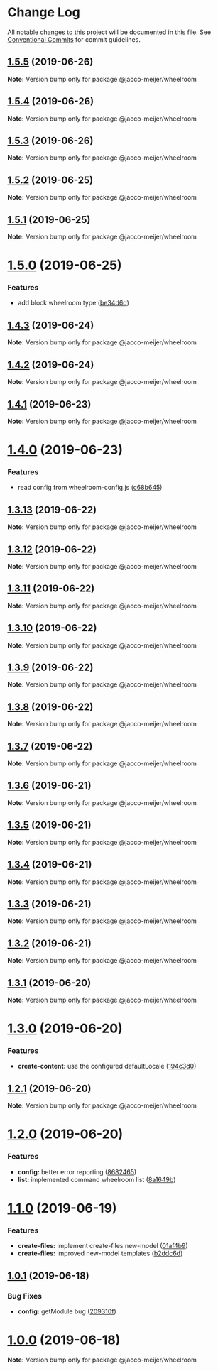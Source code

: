 # Change Log

All notable changes to this project will be documented in this file.
See [Conventional Commits](https://conventionalcommits.org) for commit guidelines.

## [1.5.5](https://github.com/jaccomeijer/wheelroom/compare/@jacco-meijer/wheelroom@1.5.4...@jacco-meijer/wheelroom@1.5.5) (2019-06-26)

**Note:** Version bump only for package @jacco-meijer/wheelroom





## [1.5.4](https://github.com/jaccomeijer/wheelroom/compare/@jacco-meijer/wheelroom@1.5.3...@jacco-meijer/wheelroom@1.5.4) (2019-06-26)

**Note:** Version bump only for package @jacco-meijer/wheelroom





## [1.5.3](https://github.com/jaccomeijer/wheelroom/compare/@jacco-meijer/wheelroom@1.5.2...@jacco-meijer/wheelroom@1.5.3) (2019-06-26)

**Note:** Version bump only for package @jacco-meijer/wheelroom





## [1.5.2](https://github.com/jaccomeijer/wheelroom/compare/@jacco-meijer/wheelroom@1.5.1...@jacco-meijer/wheelroom@1.5.2) (2019-06-25)

**Note:** Version bump only for package @jacco-meijer/wheelroom





## [1.5.1](https://github.com/jaccomeijer/wheelroom/compare/@jacco-meijer/wheelroom@1.5.0...@jacco-meijer/wheelroom@1.5.1) (2019-06-25)

**Note:** Version bump only for package @jacco-meijer/wheelroom





# [1.5.0](https://github.com/jaccomeijer/wheelroom/compare/@jacco-meijer/wheelroom@1.4.3...@jacco-meijer/wheelroom@1.5.0) (2019-06-25)


### Features

* add block wheelroom type ([be34d6d](https://github.com/jaccomeijer/wheelroom/commit/be34d6d))





## [1.4.3](https://github.com/jaccomeijer/wheelroom/compare/@jacco-meijer/wheelroom@1.4.2...@jacco-meijer/wheelroom@1.4.3) (2019-06-24)

**Note:** Version bump only for package @jacco-meijer/wheelroom





## [1.4.2](https://github.com/jaccomeijer/wheelroom/compare/@jacco-meijer/wheelroom@1.4.1...@jacco-meijer/wheelroom@1.4.2) (2019-06-24)

**Note:** Version bump only for package @jacco-meijer/wheelroom





## [1.4.1](https://github.com/jaccomeijer/wheelroom/compare/@jacco-meijer/wheelroom@1.4.0...@jacco-meijer/wheelroom@1.4.1) (2019-06-23)

**Note:** Version bump only for package @jacco-meijer/wheelroom





# [1.4.0](https://github.com/jaccomeijer/wheelroom/compare/@jacco-meijer/wheelroom@1.3.13...@jacco-meijer/wheelroom@1.4.0) (2019-06-23)


### Features

* read config from wheelroom-config.js ([c68b645](https://github.com/jaccomeijer/wheelroom/commit/c68b645))





## [1.3.13](https://github.com/jaccomeijer/wheelroom/compare/@jacco-meijer/wheelroom@1.3.12...@jacco-meijer/wheelroom@1.3.13) (2019-06-22)

**Note:** Version bump only for package @jacco-meijer/wheelroom





## [1.3.12](https://github.com/jaccomeijer/wheelroom/compare/@jacco-meijer/wheelroom@1.3.11...@jacco-meijer/wheelroom@1.3.12) (2019-06-22)

**Note:** Version bump only for package @jacco-meijer/wheelroom





## [1.3.11](https://github.com/jaccomeijer/wheelroom/compare/@jacco-meijer/wheelroom@1.3.10...@jacco-meijer/wheelroom@1.3.11) (2019-06-22)

**Note:** Version bump only for package @jacco-meijer/wheelroom





## [1.3.10](https://github.com/jaccomeijer/wheelroom/compare/@jacco-meijer/wheelroom@1.3.9...@jacco-meijer/wheelroom@1.3.10) (2019-06-22)

**Note:** Version bump only for package @jacco-meijer/wheelroom





## [1.3.9](https://github.com/jaccomeijer/wheelroom/compare/@jacco-meijer/wheelroom@1.3.8...@jacco-meijer/wheelroom@1.3.9) (2019-06-22)

**Note:** Version bump only for package @jacco-meijer/wheelroom





## [1.3.8](https://github.com/jaccomeijer/wheelroom/compare/@jacco-meijer/wheelroom@1.3.7...@jacco-meijer/wheelroom@1.3.8) (2019-06-22)

**Note:** Version bump only for package @jacco-meijer/wheelroom





## [1.3.7](https://github.com/jaccomeijer/wheelroom/compare/@jacco-meijer/wheelroom@1.3.6...@jacco-meijer/wheelroom@1.3.7) (2019-06-22)

**Note:** Version bump only for package @jacco-meijer/wheelroom





## [1.3.6](https://github.com/jaccomeijer/wheelroom/compare/@jacco-meijer/wheelroom@1.3.5...@jacco-meijer/wheelroom@1.3.6) (2019-06-21)

**Note:** Version bump only for package @jacco-meijer/wheelroom





## [1.3.5](https://github.com/jaccomeijer/wheelroom/compare/@jacco-meijer/wheelroom@1.3.4...@jacco-meijer/wheelroom@1.3.5) (2019-06-21)

**Note:** Version bump only for package @jacco-meijer/wheelroom





## [1.3.4](https://github.com/jaccomeijer/wheelroom/compare/@jacco-meijer/wheelroom@1.3.3...@jacco-meijer/wheelroom@1.3.4) (2019-06-21)

**Note:** Version bump only for package @jacco-meijer/wheelroom





## [1.3.3](https://github.com/jaccomeijer/wheelroom/compare/@jacco-meijer/wheelroom@1.3.2...@jacco-meijer/wheelroom@1.3.3) (2019-06-21)

**Note:** Version bump only for package @jacco-meijer/wheelroom





## [1.3.2](https://github.com/jaccomeijer/wheelroom/compare/@jacco-meijer/wheelroom@1.3.1...@jacco-meijer/wheelroom@1.3.2) (2019-06-21)

**Note:** Version bump only for package @jacco-meijer/wheelroom





## [1.3.1](https://github.com/jaccomeijer/wheelroom/compare/@jacco-meijer/wheelroom@1.3.0...@jacco-meijer/wheelroom@1.3.1) (2019-06-20)

**Note:** Version bump only for package @jacco-meijer/wheelroom





# [1.3.0](https://github.com/jaccomeijer/wheelroom/compare/@jacco-meijer/wheelroom@1.2.1...@jacco-meijer/wheelroom@1.3.0) (2019-06-20)


### Features

* **create-content:** use the configured defaultLocale ([194c3d0](https://github.com/jaccomeijer/wheelroom/commit/194c3d0))





## [1.2.1](https://github.com/jaccomeijer/wheelroom/compare/@jacco-meijer/wheelroom@1.2.0...@jacco-meijer/wheelroom@1.2.1) (2019-06-20)

**Note:** Version bump only for package @jacco-meijer/wheelroom





# [1.2.0](https://github.com/jaccomeijer/wheelroom/compare/@jacco-meijer/wheelroom@1.1.0...@jacco-meijer/wheelroom@1.2.0) (2019-06-20)


### Features

* **config:** better error reporting ([8682465](https://github.com/jaccomeijer/wheelroom/commit/8682465))
* **list:** implemented command wheelroom list ([8a1649b](https://github.com/jaccomeijer/wheelroom/commit/8a1649b))





# [1.1.0](https://github.com/jaccomeijer/wheelroom/compare/@jacco-meijer/wheelroom@1.0.1...@jacco-meijer/wheelroom@1.1.0) (2019-06-19)


### Features

* **create-files:** implement create-files new-model ([01af4b9](https://github.com/jaccomeijer/wheelroom/commit/01af4b9))
* **create-files:** improved new-model templates ([b2ddc6d](https://github.com/jaccomeijer/wheelroom/commit/b2ddc6d))





## [1.0.1](https://github.com/jaccomeijer/wheelroom/compare/@jacco-meijer/wheelroom@1.0.0...@jacco-meijer/wheelroom@1.0.1) (2019-06-18)


### Bug Fixes

* **config:** getModule bug ([209310f](https://github.com/jaccomeijer/wheelroom/commit/209310f))





# [1.0.0](https://github.com/jaccomeijer/wheelroom/compare/@jacco-meijer/wheelroom@0.1.3...@jacco-meijer/wheelroom@1.0.0) (2019-06-18)

**Note:** Version bump only for package @jacco-meijer/wheelroom
